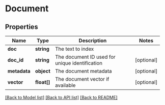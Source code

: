 # Document

## Properties
Name | Type | Description | Notes
------------ | ------------- | ------------- | -------------
**doc** | **string** | The text to index | 
**doc_id** | **string** | The document ID used for unique identification | [optional] 
**metadata** | **object** | The document metadata | [optional] 
**vector** | **float[]** | The document vector if available | [optional] 

[[Back to Model list]](../README.md#documentation-for-models) [[Back to API list]](../README.md#documentation-for-api-endpoints) [[Back to README]](../README.md)


